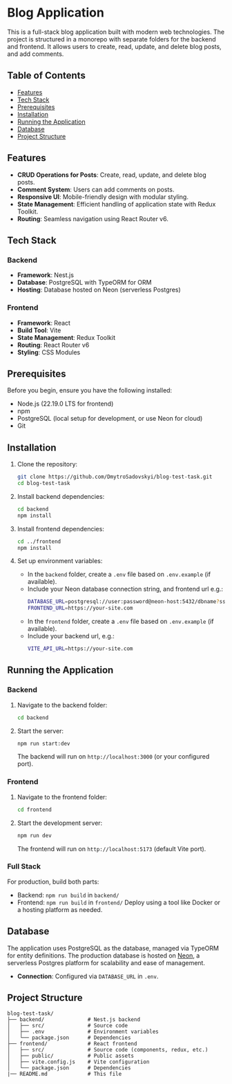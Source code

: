 # Blog Application

This is a full-stack blog application built with modern web technologies. The project is structured in a monorepo with separate folders for the backend and frontend. It allows users to create, read, update, and delete blog posts, and add comments.

## Table of Contents

- [Features](#features)
- [Tech Stack](#tech-stack)
- [Prerequisites](#prerequisites)
- [Installation](#installation)
- [Running the Application](#running-the-application)
- [Database](#database)
- [Project Structure](#project-structure)


## Features

- **CRUD Operations for Posts**: Create, read, update, and delete blog posts.
- **Comment System**: Users can add comments on posts.
- **Responsive UI**: Mobile-friendly design with modular styling.
- **State Management**: Efficient handling of application state with Redux Toolkit.
- **Routing**: Seamless navigation using React Router v6.

## Tech Stack

### Backend
- **Framework**: Nest.js
- **Database**: PostgreSQL with TypeORM for ORM
- **Hosting**: Database hosted on Neon (serverless Postgres)

### Frontend
- **Framework**: React
- **Build Tool**: Vite
- **State Management**: Redux Toolkit
- **Routing**: React Router v6
- **Styling**: CSS Modules

## Prerequisites

Before you begin, ensure you have the following installed:
- Node.js (22.19.0 LTS for frontend)
- npm 
- PostgreSQL (local setup for development, or use Neon for cloud)
- Git

## Installation

1. Clone the repository:
   ```bash
   git clone https://github.com/DmytroSadovskyi/blog-test-task.git
   cd blog-test-task
   ```

2. Install backend dependencies:
   ```bash
   cd backend
   npm install
   ```

3. Install frontend dependencies:
   ```bash
   cd ../frontend
   npm install
   ```

4. Set up environment variables:
   - In the `backend` folder, create a `.env` file based on `.env.example` (if available).
   - Include your Neon database connection string, and frontend url e.g.:
     ```bash
     DATABASE_URL=postgresql://user:password@neon-host:5432/dbname?sslmode=require
     FRONTEND_URL=https://your-site.com
     ```
   - In the `frontend` folder, create a `.env` file based on `.env.example` (if available).
   - Include your backend url, e.g.:
     ```bash
     VITE_API_URL=https://your-site.com
     ```


## Running the Application

### Backend
1. Navigate to the backend folder:
   ```bash
   cd backend
   ```

2. Start the server:
   ```bash
   npm run start:dev
   ```
   The backend will run on `http://localhost:3000` (or your configured port).

### Frontend
1. Navigate to the frontend folder:
   ```bash
   cd frontend
   ```

2. Start the development server:
   ```bash
   npm run dev
   ```
   The frontend will run on `http://localhost:5173` (default Vite port).

### Full Stack
For production, build both parts:
- Backend: `npm run build` in `backend/`
- Frontend: `npm run build` in `frontend/`
Deploy using a tool like Docker or a hosting platform as needed.

## Database

The application uses PostgreSQL as the database, managed via TypeORM for entity definitions. The production database is hosted on [Neon](https://neon.tech/), a serverless Postgres platform for scalability and ease of management.

- **Connection**: Configured via `DATABASE_URL` in `.env`.


## Project Structure

```
blog-test-task/
├── backend/              # Nest.js backend
│   ├── src/              # Source code
│   ├── .env              # Environment variables
│   └── package.json      # Dependencies
├── frontend/             # React frontend
│   ├── src/              # Source code (components, redux, etc.)
│   ├── public/           # Public assets
│   ├── vite.config.js    # Vite configuration
│   └── package.json      # Dependencies
|── README.md             # This file

```
